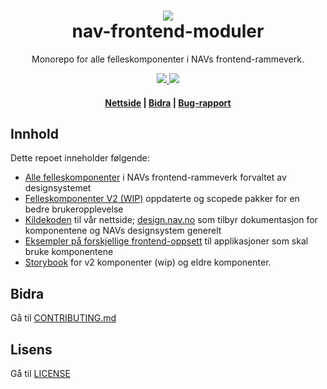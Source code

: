 <h1 align="center">
    <img src="https://www.nav.no/_/asset/no.nav.navno:1575554845/img/navno/logo.svg" />
    <br/>nav-frontend-moduler
</h1>

<div align="center">
    <p>
        Monorepo for alle felleskomponenter i NAVs frontend-rammeverk.
    </p>
    <p>
      <a href="https://github.com/navikt/nav-frontend-moduler/pulls">
          <img src="https://img.shields.io/badge/PRs-welcome-green.svg" />
      </a>
         <img src="https://github.com/navikt/nav-frontend-moduler/workflows/Build,%20test%20and%20maybe%20publish/badge.svg" />
    </p>
    <h4><a href="https://design.nav.no">Nettside</a> | <a href="https://github.com/navikt/nav-frontend-moduler/blob/master/CONTRIBUTING.md">Bidra</a> | <a href="https://github.com/navikt/nav-frontend-moduler/issues">Bug-rapport</a>
</div>

## Innhold

Dette repoet inneholder følgende:

- [Alle felleskomponenter](https://github.com/navikt/nav-frontend-moduler/tree/master/packages/) i NAVs frontend-rammeverk forvaltet av designsystemet
- [Felleskomponenter V2 (WIP)](https://github.com/navikt/nav-frontend-moduler/tree/master/@navikt/) oppdaterte og scopede pakker for en bedre brukeropplevelse
- [Kildekoden](https://github.com/navikt/nav-frontend-moduler/tree/master/website) til vår nettside; [design.nav.no](https://design.nav.no) som tilbyr dokumentasjon for komponentene og NAVs designsystem generelt
- [Eksempler på forskjellige frontend-oppsett](https://github.com/navikt/nav-frontend-moduler/tree/master/examples) til applikasjoner som skal bruke komponentene
- [Storybook](https://navikt.github.io/Designsystemet/?path=/story/ds-react-kom-i-gang--page) for v2 komponenter (wip) og eldre komponenter.

## Bidra

Gå til [CONTRIBUTING.md](https://github.com/navikt/nav-frontend-moduler/blob/master/CONTRIBUTING.md)

## Lisens

Gå til [LICENSE](https://github.com/navikt/nav-frontend-moduler/blob/master/LICENSE)
